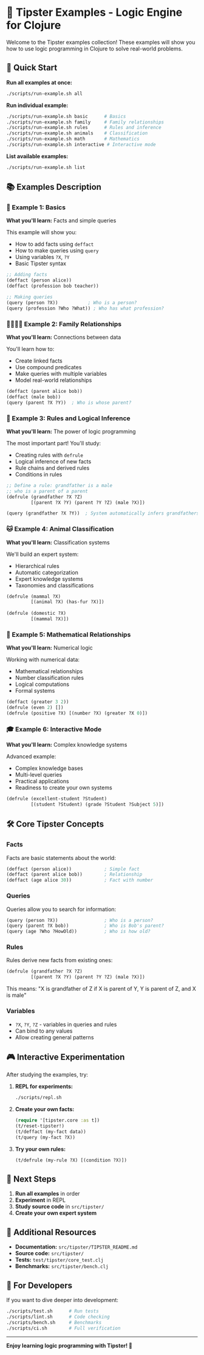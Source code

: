 # 🚀 Tipster Examples - Logic Engine for Clojure

Welcome to the Tipster examples collection! These examples will show you how to use logic programming in Clojure to solve real-world problems.

## 🎯 Quick Start

**Run all examples at once:**
```bash
./scripts/run-example.sh all
```

**Run individual example:**
```bash
./scripts/run-example.sh basic      # Basics
./scripts/run-example.sh family     # Family relationships
./scripts/run-example.sh rules      # Rules and inference
./scripts/run-example.sh animals    # Classification
./scripts/run-example.sh math       # Mathematics
./scripts/run-example.sh interactive # Interactive mode
```

**List available examples:**
```bash
./scripts/run-example.sh list
```

## 📚 Examples Description

### 🔹 Example 1: Basics
**What you'll learn:** Facts and simple queries

This example will show you:
- How to add facts using `deffact`
- How to make queries using `query`
- Using variables `?X`, `?Y`
- Basic Tipster syntax

```clojure
;; Adding facts
(deffact (person alice))
(deffact (profession bob teacher))

;; Making queries
(query (person ?X))           ; Who is a person?
(query (profession ?Who ?What)) ; Who has what profession?
```

### 👨‍👩‍👧‍👦 Example 2: Family Relationships
**What you'll learn:** Connections between data

You'll learn how to:
- Create linked facts
- Use compound predicates
- Make queries with multiple variables
- Model real-world relationships

```clojure
(deffact (parent alice bob))
(deffact (male bob))
(query (parent ?X ?Y))  ; Who is whose parent?
```

### 🧠 Example 3: Rules and Logical Inference
**What you'll learn:** The power of logic programming

The most important part! You'll study:
- Creating rules with `defrule`
- Logical inference of new facts
- Rule chains and derived rules
- Conditions in rules

```clojure
;; Define a rule: grandfather is a male
;; who is a parent of a parent
(defrule (grandfather ?X ?Z) 
         [(parent ?X ?Y) (parent ?Y ?Z) (male ?X)])

(query (grandfather ?X ?Y))  ; System automatically infers grandfathers!
```

### 🐱 Example 4: Animal Classification
**What you'll learn:** Classification systems

We'll build an expert system:
- Hierarchical rules
- Automatic categorization
- Expert knowledge systems
- Taxonomies and classifications

```clojure
(defrule (mammal ?X) 
         [(animal ?X) (has-fur ?X)])
         
(defrule (domestic ?X) 
         [(mammal ?X)])
```

### 🔢 Example 5: Mathematical Relationships
**What you'll learn:** Numerical logic

Working with numerical data:
- Mathematical relationships
- Number classification rules
- Logical computations
- Formal systems

```clojure
(deffact (greater 3 2))
(defrule (even 2) [])
(defrule (positive ?X) [(number ?X) (greater ?X 0)])
```

### 🎓 Example 6: Interactive Mode
**What you'll learn:** Complex knowledge systems

Advanced example:
- Complex knowledge bases
- Multi-level queries
- Practical applications
- Readiness to create your own systems

```clojure
(defrule (excellent-student ?Student) 
         [(student ?Student) (grade ?Student ?Subject 5)])
```

## 🛠️ Core Tipster Concepts

### Facts
Facts are basic statements about the world:
```clojure
(deffact (person alice))            ; Simple fact
(deffact (parent alice bob))        ; Relationship
(deffact (age alice 30))            ; Fact with number
```

### Queries
Queries allow you to search for information:
```clojure
(query (person ?X))                 ; Who is a person?
(query (parent ?X bob))             ; Who is Bob's parent?
(query (age ?Who ?HowOld))          ; Who is how old?
```

### Rules
Rules derive new facts from existing ones:
```clojure
(defrule (grandfather ?X ?Z) 
         [(parent ?X ?Y) (parent ?Y ?Z) (male ?X)])
```
This means: "X is grandfather of Z if X is parent of Y, Y is parent of Z, and X is male"

### Variables
- `?X`, `?Y`, `?Z` - variables in queries and rules
- Can bind to any values
- Allow creating general patterns

## 🎮 Interactive Experimentation

After studying the examples, try:

1. **REPL for experiments:**
   ```bash
   ./scripts/repl.sh
   ```

2. **Create your own facts:**
   ```clojure
   (require '[tipster.core :as t])
   (t/reset-tipster!)
   (t/deffact (my-fact data))
   (t/query (my-fact ?X))
   ```

3. **Try your own rules:**
   ```clojure
   (t/defrule (my-rule ?X) [(condition ?X)])
   ```

## 🚀 Next Steps

1. **Run all examples** in order
2. **Experiment** in REPL
3. **Study source code** in `src/tipster/`
4. **Create your own expert system**

## 📖 Additional Resources

- **Documentation:** `src/tipster/TIPSTER_README.md`
- **Source code:** `src/tipster/`
- **Tests:** `test/tipster/core_test.clj`
- **Benchmarks:** `src/tipster/bench.clj`

## 🤝 For Developers

If you want to dive deeper into development:

```bash
./scripts/test.sh      # Run tests
./scripts/lint.sh      # Code checking
./scripts/bench.sh     # Benchmarks
./scripts/ci.sh        # Full verification
```

---

**Enjoy learning logic programming with Tipster! 🎉**
